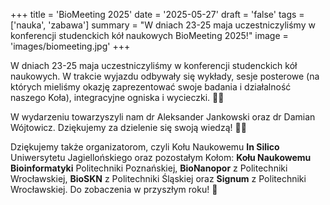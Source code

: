 +++
title = 'BioMeeting 2025'
date = '2025-05-27'
draft = 'false'
tags = ['nauka', 'zabawa']
summary = "W dniach 23-25 maja uczestniczyliśmy w konferencji studenckich kół naukowych BioMeeting 2025!"
image = 'images/biomeeting.jpg'
+++

<!-- Tutaj START - cała treść posta -->

W dniach 23-25 maja uczestniczyliśmy w konferencji studenckich kół naukowych. W trakcie wyjazdu odbywały się wykłady, sesje posterowe (na których mieliśmy okazję zaprezentować swoje badania i działalność naszego Koła), integracyjne ogniska i wycieczki. 🎒🧠

W wydarzeniu towarzyszyli nam dr Aleksander Jankowski oraz dr Damian Wójtowicz. Dziękujemy za dzielenie się swoją wiedzą! 👨‍🏫

Dziękujemy także organizatorom, czyli Kołu Naukowemu **In Silico** Uniwersytetu Jagiellońskiego oraz pozostałym Kołom: **Kołu Naukowemu Bioinformatyki** Politechniki Poznańskiej, **BioNanopor** z Politechniki Wrocławskiej, **BioSKN** z Politechniki Śląskiej oraz **Signum** z Politechniki Wrocławskiej. Do zobaczenia w przyszłym roku! 💚

